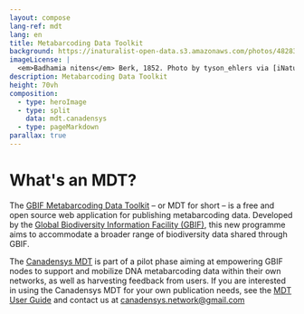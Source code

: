 ```yaml
---
layout: compose
lang-ref: mdt
lang: en
title: Metabarcoding Data Toolkit
background: https://inaturalist-open-data.s3.amazonaws.com/photos/482839821/original.jpeg
imageLicense: |
  <em>Badhamia nitens</em> Berk, 1852. Photo by tyson_ehlers via [iNaturalist](https://inaturalist.ca/observations/268610378)
description: Metabarcoding Data Toolkit 
height: 70vh
composition:
  - type: heroImage
  - type: split
    data: mdt.canadensys
  - type: pageMarkdown
parallax: true 
---
```


# What's an MDT?


The [GBIF Metabarcoding Data Toolkit](https://www.gbif.org/metabarcoding) – or MDT for short – is a free and open source web application for publishing metabarcoding data. Developed by the [Global Biodiversity Information Facility (GBIF)](https://www.gbif.org/), this new programme aims to accommodate a broader range of biodiversity data shared through GBIF.

The [Canadensys MDT](https://mdt.canadensys.net/) is part of a pilot phase aiming at empowering GBIF nodes to support and mobilize DNA metabarcoding data within their own networks, as well as harvesting feedback from users. If you are interested in using the Canadensys MDT for your own publication needs, see the [MDT User Guide](https://docs.gbif-uat.org/mdt-user-guide/) and contact us at [canadensys.network@gmail.com](mailto:canadensys.network@gmail.com)
